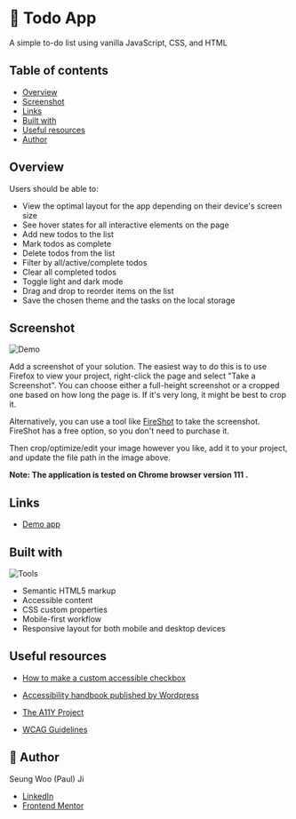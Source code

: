 # 📝 Todo App

A simple to-do list using vanilla JavaScript, CSS, and HTML

## Table of contents

- [Overview](#overview)
- [Screenshot](#screenshot)
- [Links](#links)
- [Built with](#built-with)
- [Useful resources](#useful-resources)
- [Author](#author)

## Overview

Users should be able to:

- View the optimal layout for the app depending on their device's screen size
- See hover states for all interactive elements on the page
- Add new todos to the list
- Mark todos as complete
- Delete todos from the list
- Filter by all/active/complete todos
- Clear all completed todos
- Toggle light and dark mode
- Drag and drop to reorder items on the list
- Save the chosen theme and the tasks on the local storage

## Screenshot

![Demo](./demo.gif)

Add a screenshot of your solution. The easiest way to do this is to use Firefox to view your project, right-click the page and select "Take a Screenshot". You can choose either a full-height screenshot or a cropped one based on how long the page is. If it's very long, it might be best to crop it.

Alternatively, you can use a tool like [FireShot](https://getfireshot.com/) to take the screenshot. FireShot has a free option, so you don't need to purchase it.

Then crop/optimize/edit your image however you like, add it to your project, and update the file path in the image above.

**Note: The application is tested on Chrome browser version 111 .**

## Links

- [Demo app](https://your-live-site-url.com)

## Built with

![Tools](https://skillicons.dev/icons?i=js,html,css,webpack)

- Semantic HTML5 markup
- Accessible content
- CSS custom properties
- Mobile-first workflow
- Responsive layout for both mobile and desktop devices

## Useful resources

- [How to make a custom accessible checkbox](https://stackoverflow.com/questions/4148499/how-to-style-a-checkbox-using-css)

- [Accessibility handbook published by Wordpress](https://make.wordpress.org/accessibility/handbook/markup/the-css-class-screen-reader-text/)

- [The A11Y Project](https://www.a11yproject.com/)

- [WCAG Guidelines](https://www.w3.org/WAI/standards-guidelines/wcag/)

## 🙋 Author

Seung Woo (Paul) Ji

- [LinkedIn]()
- [Frontend Mentor](https://www.frontendmentor.io/profile/seungwoo-ji)
